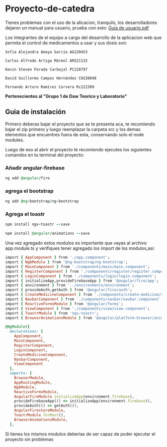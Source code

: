 # Proyecto-de-catedra
Tienes problemas con el uso de la alicacion, tranquilo, los desarrolladores dejaron un manual para usuario, prueba con esto:
[Guia de usuario.pdf](https://github.com/The-301/Proyecto-de-catedra/files/9948242/Guia.de.usuario.pdf)

Los integrantes de el equipo a cargo del desarrollo de la aplicacion web que permita el control de medicamentos a usar y sus dosis son:
``` 
Sofía Alejandra Amaya García AG220453

Carlos Alfredo Artiga Mármol AM221132

Kevin Steven Parada Carbajal PC220797 

David Guillermo Campos Hernández CH220048

Fernando Arturo Ramírez Corvera Rc222309
```
**Pertenecientes al "Grupo 1 de Daw Teorico y Laboratorio"**


## Guia de instalación 

Primero deberas bajar el proyecto que se te presenta aca, te recomiendo bajar el zip primero y luego reemplazar la carpeta src y los demas elementos que encuentres fuera de esta, conservando solo el node modules.

Luego de eso al abrir el proyecto te recomiendo ejecutes los siguientes comandos en tu terminal del proyecto:


### Añadir angular-firebase

```ruby
ng add @angular/fire
```

### agrega el bootstrap
```ruby
ng add @ng-bootstrap/ng-bootstrap
```

### Agrega el toastr
```ruby
npm install ngx-toastr --save
```
```ruby
npm install @angular/animations --save
```
Una vez agregado estos modulos es importante que vayas al archivo app.module.ts y verifiques tener agregado los import de los modulos,asi:

```ruby
import { AppComponent } from './app.component';
import { NgbModule } from '@ng-bootstrap/ng-bootstrap';
import { MainComponent } from './components/main/main.component';
import { RegisterComponent } from './components/register/register.component';
import { LoginComponent } from './components/login/login.component';
import { initializeApp,provideFirebaseApp } from '@angular/fire/app';
import { environment } from '../environments/environment';
import { provideAuth,getAuth } from '@angular/fire/auth';
import { CreateMedicineComponent } from './components/create-medicine/create-medicine.component';
import { NavbarComponent } from './components/navbar/navbar.component';
import { ReactiveFormsModule } from '@angular/forms';
import { ViewComponent } from './components/view/view.component';
import { ToastrModule } from 'ngx-toastr';
import { BrowserAnimationsModule } from '@angular/platform-browser/animations';

@NgModule({
  declarations: [
    AppComponent,
    MainComponent,
    RegisterComponent,
    LoginComponent,
    CreateMedicineComponent,
    NavbarComponent,
    ViewComponent
  ],
  imports: [
    BrowserModule,
    AppRoutingModule,
    NgbModule,
    ReactiveFormsModule,
    AngularFireModule.initializeApp(environment.firebase), 
    provideFirebaseApp(() => initializeApp(environment.firebase)),
    provideAuth(() => getAuth()),
    AngularFirestoreModule,
    ToastrModule.forRoot(),
    BrowserAnimationsModule,
  ],
  ```
  
  Si tienes los mismos modulos deberias de ser capaz de poder ejecutar el proyecto sin problemas
